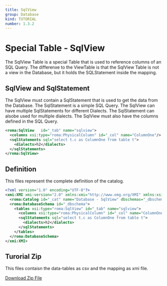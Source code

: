 ```yaml
---
title: SqlView
group: Database
kind: TUTORIAL
number: 1.3.2
---
```

# Special Table -  SqlView

The SqlView Table is a special Table that is used to reference columns of an SQL Query. The differenxe to the ViewTable is that the SqlView Table is not a view in the Database, but it holds the SQLStatement inside the mapping.


## SqlView and SqlStatement

The SqlView must contain a SqlStatement that is used to get the data from the Database. The SqlStatement is a simple SQL Query. The SqlView can have multiple SqlStatements for different Dialects. The SqlStatement can alsobe used for multiple dialects. The SqlView must also have the columns defined in the SQL Query.


```xml
<roma:SqlView   id="_tab" name="sqlview">
  <columns xsi:type="roma:PhysicalColumn" id="_col" name="ColumnOne"/>
  <sqlStatements sql="select t.c as ColumnOne from table t">
    <dialects>h2</dialects>
  </sqlStatements>
</roma:SqlView>

```


## Definition

This files represent the complete definition of the catalog.

```xml
<?xml version="1.0" encoding="UTF-8"?>
<xmi:XMI xmi:version="2.0" xmlns:xmi="http://www.omg.org/XMI" xmlns:xsi="http://www.w3.org/2001/XMLSchema-instance" xmlns:roma="https://www.daanse.org/spec/org.eclipse.daanse.rolap.mapping">
  <roma:Catalog id="_cat" name="Database - SqlView" dbschemas="_dbschema"/>
  <roma:DatabaseSchema id="_dbschema">
    <tables xsi:type="roma:SqlView" id="_tab" name="sqlview">
      <columns xsi:type="roma:PhysicalColumn" id="_col" name="ColumnOne"/>
      <sqlStatements sql="select t.c as ColumnOne from table t">
        <dialects>h2</dialects>
      </sqlStatements>
    </tables>
  </roma:DatabaseSchema>
</xmi:XMI>

```



## Turorial Zip
This files contaisn the data-tables as csv and the mapping as xmi file.

<a href="./zip/tutorial.database.sqlview.zip" download>Download Zip File</a>
